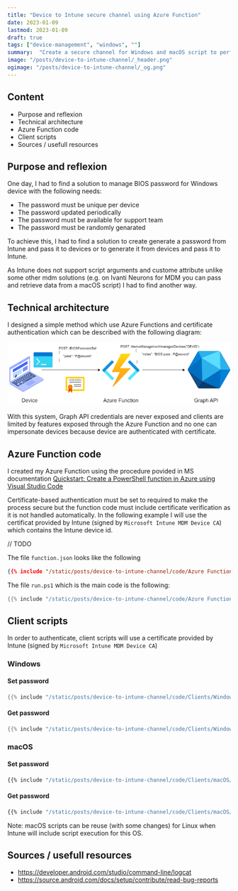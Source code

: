 ```yaml
---
title: "Device to Intune secure channel using Azure Function"
date: 2023-01-09
lastmod: 2023-01-09
draft: true
tags: ["device-management", "windows", ""]
summary:  "Create a secure channel for Windows and macOS script to perform actions and store data to Intune using Azure Functions"
image: "/posts/device-to-intune-channel/_header.png"
ogimage: "/posts/device-to-intune-channel/_og.png"
---
```



## Content
* Purpose and reflexion
* Technical architecture
* Azure Function code
* Client scripts
* Sources / usefull resources

## Purpose and reflexion

One day, I had to find a solution to manage BIOS password for Windows device with the following needs:
- The password must be unique per device
- The password updated periodically
- The password must be available for support team
- The password must be randomly genarated


To achieve this, I had to find a solution to create generate a password from Intune and pass it to devices or to generate it from devices and pass it to Intune.

As Intune does not support script arguments and custome attribute unlike some other mdm solutions (e.g. on Ivanti Neurons for MDM you can pass and retrieve data from a macOS script) I had to find another way. 


## Technical architecture

I designed a simple method which use Azure Functions and certificate authentication which can be described with the following diagram:

![Secure channel](/posts/device-to-intune-channel/device-to-intune-channel.drawio.png)

With this system, Graph API credentials are never exposed and clients are limited by features exposed through the Azure Function and no one can impersonate devices because device are authenticated with certificate.

## Azure Function code

I created my Azure Function using the procedure povided in MS documentation [Quickstart: Create a PowerShell function in Azure using Visual Studio Code](https://learn.microsoft.com/en-us/azure/azure-functions/create-first-function-vs-code-powershell)


Certificate-based authentication must be set to required to make the process secure but the function code must include certificate verification as it is not handled automatically. In the following example I will use the certificat provided by Intune (signed by ``Microsoft Intune MDM Device CA``) which contains the Intune device id.

// TODO


The file ``function.json`` looks like the following

```json
{{% include "/static/posts/device-to-intune-channel/code/Azure Function/function.json" %}}
```

The file ``run.ps1`` which is the main code is the following:

```ps1
{{% include "/static/posts/device-to-intune-channel/code/Azure Function/run.ps1" %}}
```

## Client scripts

In order to authenticate, client scripts will use a certificate provided by Intune (signed by ``Microsoft Intune MDM Device CA``)


### Windows


#### Set password

```ps1
{{% include "/static/posts/device-to-intune-channel/code/Clients/Windows/Set-Password.ps1" %}}
```

#### Get password

```ps1
{{% include "/static/posts/device-to-intune-channel/code/Clients/Windows/Get-Password.ps1" %}}
```


### macOS

#### Set password

```sh
{{% include "/static/posts/device-to-intune-channel/code/Clients/macOS/Set-Password.sh" %}}
```

#### Get password

```sh
{{% include "/static/posts/device-to-intune-channel/code/Clients/macOS/Get-Password.sh" %}}
```

Note: macOS scripts can be reuse (with some changes) for Linux when Intune will include script execution for this OS.

## Sources / usefull resources
* https://developer.android.com/studio/command-line/logcat
* https://source.android.com/docs/setup/contribute/read-bug-reports